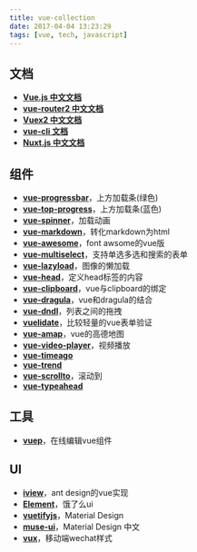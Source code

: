 ```yaml
---
title: vue-collection
date: 2017-04-04 13:23:29
tags: [vue, tech, javascript]
---
```


## 文档
* **[Vue.js 中文文档](https://cn.vuejs.org/)**
* **[vue-router2 中文文档](http://router.vuejs.org/zh-cn/index.html)**
* **[Vuex2 中文文档](http://vuex.vuejs.org/zh-cn/intro.html)**
* **[vue-cli 文档](http://vuejs-templates.github.io/webpack/index.html)**
* **[Nuxt.js 中文文档](https://cn.nuxtjs.org/)**

## 组件
* **[vue-progressbar](http://hilongjw.github.io/vue-progressbar/)**，上方加载条(绿色)
* **[vue-top-progress](https://dalphyx.github.io/vue-top-progress/)**，上方加载条(蓝色)
* **[vue-spinner](http://greyby.github.io/vue-spinner/)**，加载动画
* **[vue-markdown](http://miaolz123.github.io/vue-markdown/)**，转化markdown为html
* **[vue-awesome](https://justineo.github.io/vue-awesome/demo/)**，font awsome的vue版
* **[vue-multiselect](http://monterail.github.io/vue-multiselect/)**，支持单选多选和搜索的表单
* **[vue-lazyload](http://hilongjw.github.io/vue-lazyload/)**，图像的懒加载
* **[vue-head](https://github.com/ktquez/vue-head)**，定义head标签的内容
* **[vue-clipboard](http://xiaokaike.github.io/vue-clipboard/)**，vue与clipboard的绑定
* **[vue-dragula](http://astray-git.github.io/vue-dragula/)**，vue和dragula的结合
* **[vue-dndl](https://hejx.herokuapp.com/vue-dndl)**，列表之间的拖拽
* **[vuelidate](https://monterail.github.io/vuelidate/)**，比较轻量的vue表单验证
* **[vue-amap](https://elemefe.github.io/vue-amap/#/)**，vue的高德地图
* **[vue-video-player](https://surmon-china.github.io/vue-video-player/)**，视频播放
* **[vue-timeago](https://github.com/egoist/vue-timeago)**
* **[vue-trend](https://github.com/QingWei-Li/vue-trend)**
* **[vue-scrollto](https://rigor789.github.io/vue-scrollto/#/)**，滚动到
* **[vue-typeahead](https://github.com/pespantelis/vue-typeahead)**

## 工具
* **[vuep](https://qingwei-li.github.io/vuep/)**，在线编辑vue组件

## UI
* **[iview](https://www.iviewui.com/)**，ant design的vue实现
* **[Element](http://element.eleme.io/#/zh-CN)**，饿了么ui
* **[vuetifyjs](https://vuetifyjs.com/)**，Material Design
* **[muse-ui](http://www.muse-ui.org/)**，Material Design 中文
* **[vux](https://vux.li/demos/v2/?x-page=v2-doc-home#/)**，移动端wechat样式
